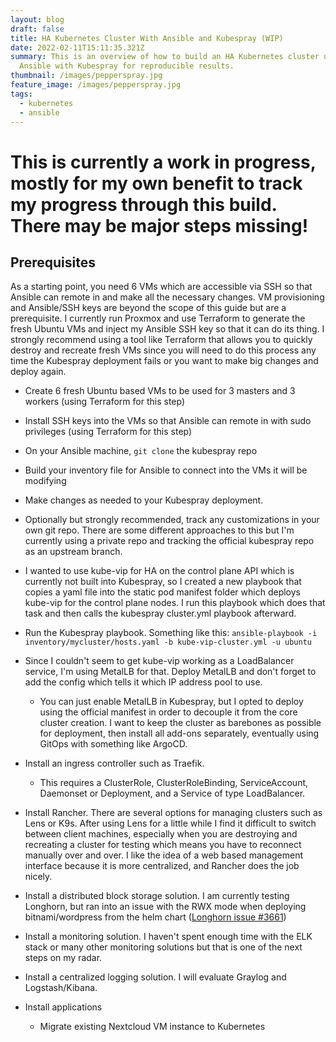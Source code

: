 ```yaml
---
layout: blog
draft: false
title: HA Kubernetes Cluster With Ansible and Kubespray (WIP)
date: 2022-02-11T15:11:35.321Z
summary: This is an overview of how to build an HA Kubernetes cluster using
  Ansible with Kubespray for reproducible results.
thumbnail: /images/pepperspray.jpg
feature_image: /images/pepperspray.jpg
tags:
  - kubernetes
  - ansible
---
```

# This is currently a work in progress, mostly for my own benefit to track my progress through this build. There may be major steps missing!

## Prerequisites

As a starting point, you need 6 VMs which are accessible via SSH so that Ansible can remote in and make all the necessary changes. VM provisioning and Ansible/SSH keys are beyond the scope of this guide but are a prerequisite. I currently run Proxmox and use Terraform to generate the fresh Ubuntu VMs and inject my Ansible SSH key so that it can do its thing. I strongly recommend using a tool like Terraform that allows you to quickly destroy and recreate fresh VMs since you will need to do this process any time the Kubespray deployment fails or you want to make big changes and deploy again.

* Create 6 fresh Ubuntu based VMs to be used for 3 masters and 3 workers (using Terraform for this step)
* Install SSH keys into the VMs so that Ansible can remote in with sudo privileges (using Terraform for this step)
* On your Ansible machine, `git clone` the kubespray repo
* Build your inventory file for Ansible to connect into the VMs it will be modifying
* Make changes as needed to your Kubespray deployment.
* Optionally but strongly recommended, track any customizations in your own git repo. There are some different approaches to this but I'm currently using a private repo and tracking the official kubespray repo as an upstream branch.
* I wanted to use kube-vip for HA on the control plane API which is currently not built into Kubespray, so I created a new playbook that copies a yaml file into the static pod manifest folder which deploys kube-vip for the control plane nodes. I run this playbook which does that task and then calls the kubespray cluster.yml playbook afterward.
* Run the Kubespray playbook. Something like this: `ansible-playbook -i inventory/mycluster/hosts.yaml -b kube-vip-cluster.yml -u ubuntu`
* Since I couldn't seem to get kube-vip working as a LoadBalancer service, I'm using MetalLB for that. Deploy MetalLB and don't forget to add the config which tells it which IP address pool to use.

  * You can just enable MetalLB in Kubespray, but I opted to deploy using the official manifest in order to decouple it from the core cluster creation. I want to keep the cluster as barebones as possible for deployment, then install all add-ons separately, eventually using GitOps with something like ArgoCD.
* Install an ingress controller such as Traefik.

  * This requires a ClusterRole, ClusterRoleBinding, ServiceAccount, Daemonset or Deployment, and a Service of type LoadBalancer.
* Install Rancher. There are several options for managing clusters such as Lens or K9s. After using Lens for a little while I find it difficult to switch between client machines, especially when you are destroying and recreating a cluster for testing which means you have to reconnect manually over and over. I like the idea of a web based management interface because it is more centralized, and Rancher does the job nicely.
* Install a distributed block storage solution. I am currently testing Longhorn, but ran into an issue with the RWX mode when deploying bitnami/wordpress from the helm chart ([Longhorn issue #3661](https://github.com/longhorn/longhorn/issues/3661))
* Install a monitoring solution. I haven't spent enough time with the ELK stack or many other monitoring solutions but that is one of the next steps on my radar.
* Install a centralized logging solution. I will evaluate Graylog and Logstash/Kibana.
* Install applications
  * Migrate existing Nextcloud VM instance to Kubernetes
